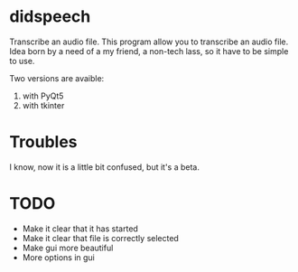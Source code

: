 # didspeech
Transcribe an audio file.
This program allow you to transcribe an audio file.
Idea born by a need of a my friend, a non-tech lass, so it have to be simple to use.

Two versions are avaible:
1. with PyQt5
2. with tkinter

# Troubles
I know, now it is a little bit confused, but it's a beta.

# TODO
- Make it clear that it has started
- Make it clear that file is correctly selected
- Make gui more beautiful
- More options in gui
